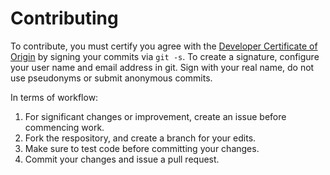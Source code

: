 Contributing
============

To contribute, you must certify you agree with the [Developer Certificate of Origin](http://developercertificate.org/)
by signing your commits via `git -s`. To create a signature, configure your user name and email address in git.
Sign with your real name, do not use pseudonyms or submit anonymous commits.

In terms of workflow:

1. For significant changes or improvement, create an issue before commencing work.
2. Fork the respository, and create a branch for your edits.
3. Make sure to test code before committing your changes.
4. Commit your changes and issue a pull request.